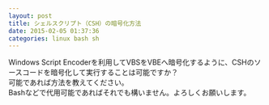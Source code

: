 ```yaml
---
layout: post
title: シェルスクリプト（CSH）の暗号化方法
date: 2015-02-05 01:37:36
categories: linux bash sh
---
```

<p>Windows Script Encoderを利用してVBSをVBEへ暗号化するように、CSHのソースコードを暗号化して実行することは可能ですか？  <br>
可能であれば方法を教えてください。<br>
Bashなどで代用可能であればそれでも構いません。よろしくお願いします。</p>
